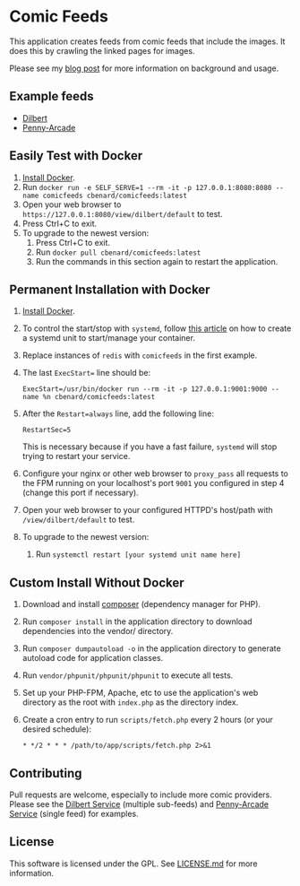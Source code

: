 # Comic Feeds
This application creates feeds from comic feeds that include the images. It does this by crawling the linked pages for images.

Please see my [blog post](http://chrisbenard.net/2013/06/28/how-to-fix-the-dilbert.com-rss-feed/) for more information on background and usage.

## Example feeds
* [Dilbert](http://comicfeeds.chrisbenard.net/view/dilbert/default)
* [Penny-Arcade](http://comicfeeds.chrisbenard.net/view/pennyarcade/default)

## Easily Test with Docker
1. [Install Docker](https://docs.docker.com/engine/install/ubuntu/).
2. Run `docker run -e SELF_SERVE=1 --rm -it -p 127.0.0.1:8080:8080 --name comicfeeds cbenard/comicfeeds:latest`
3. Open your web browser to `https://127.0.0.1:8080/view/dilbert/default` to test.
4. Press Ctrl+C to exit.
5. To upgrade to the newest version:
   1. Press Ctrl+C to exit.
   2. Run `docker pull cbenard/comicfeeds:latest`
   3. Run the commands in this section again to restart the application.

## Permanent Installation with Docker
1. [Install Docker](https://docs.docker.com/engine/install/ubuntu/).
2. To control the start/stop with `systemd`, follow [this article](https://blog.container-solutions.com/running-docker-containers-with-systemd) on how to create a systemd unit to start/manage your container.
3. Replace instances of `redis` with `comicfeeds` in the first example.
4. The last `ExecStart=` line should be:

    ```ExecStart=/usr/bin/docker run --rm -it -p 127.0.0.1:9001:9000 --name %n cbenard/comicfeeds:latest```
5. After the `Restart=always` line, add the following line:

    ```RestartSec=5```

    This is necessary because if you have a fast failure, `systemd` will stop trying to restart your service.
6. Configure your nginx or other web browser to `proxy_pass` all requests to the FPM running on your localhost's port `9001` you configured in step 4 (change this port if necessary).
7. Open your web browser to your configured HTTPD's host/path with `/view/dilbert/default` to test.
8. To upgrade to the newest version:
   1. Run `systemctl restart [your systemd unit name here]`

## Custom Install Without Docker
1. Download and install [composer](https://getcomposer.org/doc/00-intro.md) (dependency manager for PHP).
2. Run `composer install` in the application directory to download dependencies into the vendor/ directory.
3. Run `composer dumpautoload -o` in the application directory to generate autoload code for application classes.
4. Run `vendor/phpunit/phpunit/phpunit` to execute all tests.
5. Set up your PHP-FPM, Apache, etc to use the application's web directory as the root with `index.php` as the directory index.
6. Create a cron entry to run `scripts/fetch.php` every 2 hours (or your desired schedule):
    
    ```* */2 * * * /path/to/app/scripts/fetch.php 2>&1```

## Contributing
Pull requests are welcome, especially to include more comic providers. Please see the [Dilbert Service](classes/DilbertService.php) (multiple sub-feeds) and [Penny-Arcade Service](classes/PennyArcadeService.php) (single feed) for examples.

## License
This software is licensed under the GPL. See [LICENSE.md](LICENSE.md) for more information.
